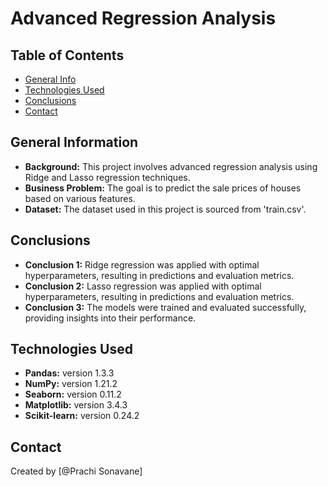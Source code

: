 # Advanced Regression Analysis

## Table of Contents
* [General Info](#general-information)
* [Technologies Used](#technologies-used)
* [Conclusions](#conclusions)
* [Contact](#contact)

## General Information
- **Background:** This project involves advanced regression analysis using Ridge and Lasso regression techniques.
- **Business Problem:** The goal is to predict the sale prices of houses based on various features.
- **Dataset:** The dataset used in this project is sourced from 'train.csv'.

## Conclusions
- **Conclusion 1:** Ridge regression was applied with optimal hyperparameters, resulting in predictions and evaluation metrics.
- **Conclusion 2:** Lasso regression was applied with optimal hyperparameters, resulting in predictions and evaluation metrics.
- **Conclusion 3:** The models were trained and evaluated successfully, providing insights into their performance.

## Technologies Used
- **Pandas:** version 1.3.3
- **NumPy:** version 1.21.2
- **Seaborn:** version 0.11.2
- **Matplotlib:** version 3.4.3
- **Scikit-learn:** version 0.24.2

## Contact
Created by [@Prachi Sonavane]
